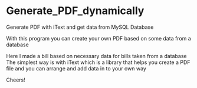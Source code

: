 # Generate_PDF_dynamically
Generate PDF with iText and get data from MySQL Database

With this program you can create your own PDF based on some data from a database

Here I made a bill based on necessary data for bills taken from a database
The simplest way is with iText which is a library that helps you create a PDF file and you can arrange and add data in to your own way

Cheers!
